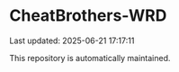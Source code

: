 # CheatBrothers-WRD

Last updated: 2025-06-21 17:17:11

This repository is automatically maintained.
